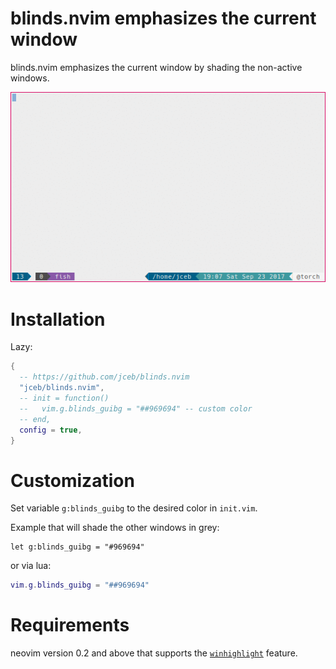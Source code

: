 # blinds.nvim emphasizes the current window

blinds.nvim emphasizes the current window by shading the non-active windows.

![Blinds animation](blinds.gif)

# Installation

Lazy:

```lua
{
  -- https://github.com/jceb/blinds.nvim
  "jceb/blinds.nvim",
  -- init = function()
  --   vim.g.blinds_guibg = "##969694" -- custom color
  -- end,
  config = true,
}
```

# Customization

Set variable `g:blinds_guibg` to the desired color in `init.vim`.

Example that will shade the other windows in grey:

```vim
let g:blinds_guibg = "#969694"
```

or via lua:

```lua
vim.g.blinds_guibg = "##969694"
```

# Requirements

neovim version 0.2 and above that supports the
[`winhighlight`](https://neovim.io/doc/user/options.html#%27winhighlight%27)
feature.
